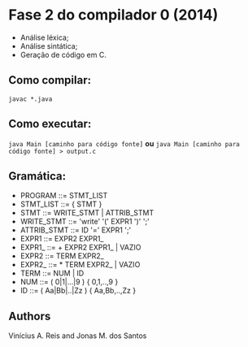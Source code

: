 Fase 2 do compilador 0 (2014)
============================
* Análise léxica;
* Análise sintática;
* Geração de código em C.

Como compilar:
-------------
`javac *.java`

Como executar:
--------------
`java Main [caminho para código fonte]`
**ou**
`java Main [caminho para código fonte] > output.c`


Gramática:
----------
 * PROGRAM		::= STMT_LIST
 * STMT_LIST	::= { STMT }
 * STMT 		::=  WRITE_STMT | ATTRIB_STMT 
 * WRITE_STMT	::= 'write' '(' EXPR1 ')' ';'
 * ATTRIB_STMT	::= ID '=' EXPR1 ';'
 * EXPR1		::= EXPR2 EXPR1_
 * EXPR1_		::= + EXPR2 EXPR1_ | VAZIO
 * EXPR2		::= TERM EXPR2_
 * EXPR2_		::= * TERM EXPR2_  | VAZIO
 * TERM			::= NUM | ID
 * NUM			::= ( 0|1|...|9 ) { 0,1,..,9 }
 * ID			::= ( Aa|Bb|..|Zz ) { Aa,Bb,..,Zz }

Authors
-------
Vinícius A. Reis and Jonas M. dos Santos
